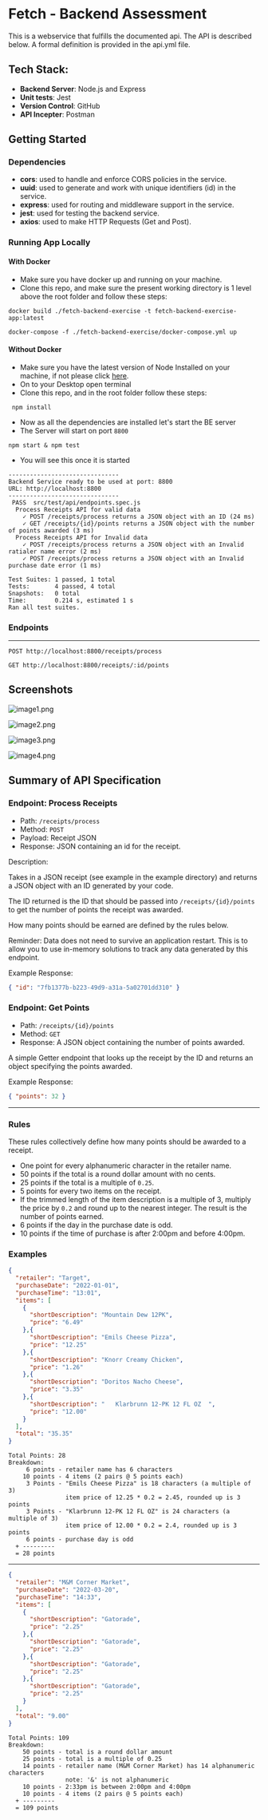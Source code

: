 # Fetch - Backend Assessment

This is a webservice that fulfills the documented api. The API is described below. A formal definition is provided in the api.yml file.

## Tech Stack:

- **Backend Server**: Node.js and Express
- **Unit tests**: Jest
- **Version Control**: GitHub
- **API Incepter**: Postman

## Getting Started

### Dependencies

- **cors**: used to handle and enforce CORS policies in the service.
- **uuid**: used to generate and work with unique identifiers (id) in the service.
- **express**:  used for routing and middleware support in the service.
- **jest**: used for testing the backend service.
- **axios**: used to make HTTP Requests (Get and Post).

### Running App Locally

#### With Docker

- Make sure you have docker up and running on your machine.
- Clone this repo, and make sure the present working directory is 1 level above the root folder and follow these steps:
```
docker build ./fetch-backend-exercise -t fetch-backend-exercise-app:latest
```

```
docker-compose -f ./fetch-backend-exercise/docker-compose.yml up
```


#### Without Docker

- Make sure you have the latest version of Node Installed on your machine, if not please click [here](https://docs.npmjs.com/downloading-and-installing-node-js-and-npm).
- On to your Desktop open terminal
- Clone this repo, and in the root folder follow these steps:

```
 npm install
```

- Now as all the dependencies are installed let's start the BE server
- The Server will start on port `8800`

```
npm start & npm test
```

- You will see this once it is started

```
-------------------------------
Backend Service ready to be used at port: 8800
URL: http://localhost:8800
-------------------------------
 PASS  src/test/api/endpoints.spec.js
  Process Receipts API for valid data
    ✓ POST /receipts/process returns a JSON object with an ID (24 ms)
    ✓ GET /receipts/{id}/points returns a JSON object with the number of points awarded (3 ms)
  Process Receipts API for Invalid data
    ✓ POST /receipts/process returns a JSON object with an Invalid ratialer name error (2 ms)
    ✓ POST /receipts/process returns a JSON object with an Invalid purchase date error (1 ms)

Test Suites: 1 passed, 1 total
Tests:       4 passed, 4 total
Snapshots:   0 total
Time:        0.214 s, estimated 1 s
Ran all test suites.
```

### Endpoints

---

```http
POST http://localhost:8800/receipts/process
```

```http
GET http://localhost:8800/receipts/:id/points
```

## Screenshots

![image1.png](src/images/processReceipt.png)

![image2.png](src/images/getPoints.png)

![image3.png](src/images/docker1.png)

![image4.png](src/images/docker2.png)


## Summary of API Specification

### Endpoint: Process Receipts

* Path: `/receipts/process`
* Method: `POST`
* Payload: Receipt JSON
* Response: JSON containing an id for the receipt.

Description:

Takes in a JSON receipt (see example in the example directory) and returns a JSON object with an ID generated by your code.

The ID returned is the ID that should be passed into `/receipts/{id}/points` to get the number of points the receipt
was awarded.

How many points should be earned are defined by the rules below.

Reminder: Data does not need to survive an application restart. This is to allow you to use in-memory solutions to track any data generated by this endpoint.

Example Response:
```json
{ "id": "7fb1377b-b223-49d9-a31a-5a02701dd310" }
```

### Endpoint: Get Points

* Path: `/receipts/{id}/points`
* Method: `GET`
* Response: A JSON object containing the number of points awarded.

A simple Getter endpoint that looks up the receipt by the ID and returns an object specifying the points awarded.

Example Response:
```json
{ "points": 32 }
```

---

### Rules

These rules collectively define how many points should be awarded to a receipt.

* One point for every alphanumeric character in the retailer name.
* 50 points if the total is a round dollar amount with no cents.
* 25 points if the total is a multiple of `0.25`.
* 5 points for every two items on the receipt.
* If the trimmed length of the item description is a multiple of 3, multiply the price by `0.2` and round up to the nearest integer. The result is the number of points earned.
* 6 points if the day in the purchase date is odd.
* 10 points if the time of purchase is after 2:00pm and before 4:00pm.


### Examples

```json
{
  "retailer": "Target",
  "purchaseDate": "2022-01-01",
  "purchaseTime": "13:01",
  "items": [
    {
      "shortDescription": "Mountain Dew 12PK",
      "price": "6.49"
    },{
      "shortDescription": "Emils Cheese Pizza",
      "price": "12.25"
    },{
      "shortDescription": "Knorr Creamy Chicken",
      "price": "1.26"
    },{
      "shortDescription": "Doritos Nacho Cheese",
      "price": "3.35"
    },{
      "shortDescription": "   Klarbrunn 12-PK 12 FL OZ  ",
      "price": "12.00"
    }
  ],
  "total": "35.35"
}
```
```text
Total Points: 28
Breakdown:
     6 points - retailer name has 6 characters
    10 points - 4 items (2 pairs @ 5 points each)
     3 Points - "Emils Cheese Pizza" is 18 characters (a multiple of 3)
                item price of 12.25 * 0.2 = 2.45, rounded up is 3 points
     3 Points - "Klarbrunn 12-PK 12 FL OZ" is 24 characters (a multiple of 3)
                item price of 12.00 * 0.2 = 2.4, rounded up is 3 points
     6 points - purchase day is odd
  + ---------
  = 28 points
```

----

```json
{
  "retailer": "M&M Corner Market",
  "purchaseDate": "2022-03-20",
  "purchaseTime": "14:33",
  "items": [
    {
      "shortDescription": "Gatorade",
      "price": "2.25"
    },{
      "shortDescription": "Gatorade",
      "price": "2.25"
    },{
      "shortDescription": "Gatorade",
      "price": "2.25"
    },{
      "shortDescription": "Gatorade",
      "price": "2.25"
    }
  ],
  "total": "9.00"
}
```
```text
Total Points: 109
Breakdown:
    50 points - total is a round dollar amount
    25 points - total is a multiple of 0.25
    14 points - retailer name (M&M Corner Market) has 14 alphanumeric characters
                note: '&' is not alphanumeric
    10 points - 2:33pm is between 2:00pm and 4:00pm
    10 points - 4 items (2 pairs @ 5 points each)
  + ---------
  = 109 points
```
